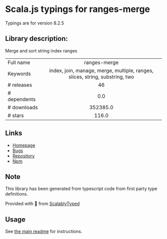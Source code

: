 
# Scala.js typings for ranges-merge

Typings are for version 8.2.5

## Library description:
Merge and sort string index ranges

|                    |                 |
| ------------------ | :-------------: |
| Full name          | ranges-merge |
| Keywords           | index, join, manage, merge, multiple, ranges, slices, string, substring, two |
| # releases         | 46 |
| # dependents       | 0.0 |
| # downloads        | 352385.0 |
| # stars            | 116.0 |

## Links
- [Homepage](https://codsen.com/os/ranges-merge)
- [Bugs](https://github.com/codsen/codsen/issues)
- [Repository](https://github.com/codsen/codsen)
- [Npm](https://www.npmjs.com/package/ranges-merge)
    


## Note
This library has been generated from typescript code from first party type definitions.

Provided with :purple_heart: from [ScalablyTyped](https://github.com/oyvindberg/ScalablyTyped)

## Usage
See [the main readme](../../readme.md) for instructions.


